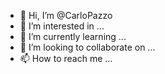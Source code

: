 - 👋 Hi, I’m @CarloPazzo
- 👀 I’m interested in ...
- 🌱 I’m currently learning ...
- 💞️ I’m looking to collaborate on ...
- 📫 How to reach me ...

<!---
CarloPazzo/CarloPazzo is a ✨ special ✨ repository because its `README.md` (this file) appears on your GitHub profile.
You can click the Preview link to take a look at your changes.
--->
